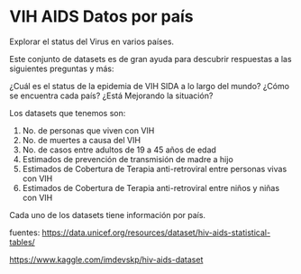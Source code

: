# VIH AIDS Datos por país
Explorar el status del Virus en varios países.

Este conjunto de datasets es de gran ayuda para descubrir respuestas a las siguientes preguntas y más:

¿Cuál es el status de la epidemia de VIH SIDA a lo largo del mundo?
¿Cómo se encuentra cada país?
¿Está Mejorando la situación?

Los datasets que tenemos son:

1. No. de personas que viven con VIH 
2. No. de muertes a causa del VIH
3. No. de casos entre adultos de 19 a 45 años de edad
4. Estimados de prevención de transmisión de madre a hijo
5. Estimados de Cobertura de Terapia anti-retroviral entre personas vivas con VIH
6. Estimados de Cobertura de Terapia anti-retroviral entre niños y niñas con VIH

Cada uno de los datasets tiene información por país.

fuentes:
https://data.unicef.org/resources/dataset/hiv-aids-statistical-tables/


https://www.kaggle.com/imdevskp/hiv-aids-dataset
